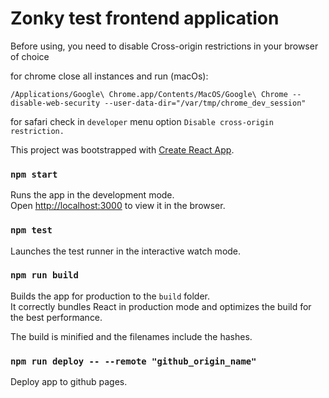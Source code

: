 # Zonky test frontend application

Before using, you need to disable Cross-origin restrictions in your browser of choice

for chrome close all instances and run (macOs):

`/Applications/Google\ Chrome.app/Contents/MacOS/Google\ Chrome --disable-web-security --user-data-dir="/var/tmp/chrome_dev_session"`

for safari check in `developer` menu option `Disable cross-origin restriction.`

This project was bootstrapped with [Create React App](https://github.com/facebook/create-react-app).

### `npm start`

Runs the app in the development mode.<br>
Open [http://localhost:3000](http://localhost:3000) to view it in the browser.

### `npm test`

Launches the test runner in the interactive watch mode.<br>

### `npm run build`

Builds the app for production to the `build` folder.<br>
It correctly bundles React in production mode and optimizes the build for the best performance.

The build is minified and the filenames include the hashes.<br>


### `npm run deploy -- --remote "github_origin_name"`

Deploy app to github pages.

